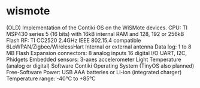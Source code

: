 wismote
=======

(OLD) Implementation of the Contiki OS on the WiSMote devices.
CPU: TI MSP430 series 5 (16 bits) with 16kB internal RAM and 128, 192 or 256kB Flash
RF:
TI CC2520 2.4GHz IEEE 802.15.4 compatible 6LoWPAN/Zigbee/WirelessHart
Internal or external antenna
Data log: 1 to 8 MB Flash
Expansion connectors:
8 analog inputs
16 digital I/O
UART, I2C, Phidgets
Embedded sensors:
3-axes accelerometer
Light
Temperature (analog or digital)
Software
Contiki Operating System (TinyOS also planned)
Free-Software
Power:
USB
AAA batteries or Li-ion (integrated charger)
Temperature range: -40°C to +85°C

